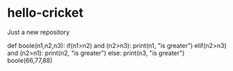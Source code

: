 # hello-cricket
Just a new repository

def boole(n1,n2,n3):
	if(n1>n2) and (n2>n3):
		print(n1, "is greater")
	elif(n2>n3) and (n2>n1):
		print(n2, "is greater")
	else:
		print(n3, "is greater")
boole(66,77,88)
